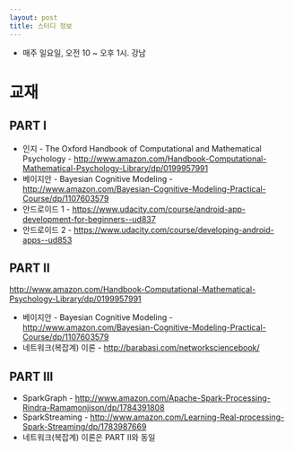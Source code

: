 ```yaml
---
layout: post
title: 스터디 정보 
---
```


* 매주 일요일, 오전 10 ~ 오후 1시. 강남


# 교재

## PART I   
* 인지 -  The Oxford Handbook of Computational and Mathematical Psychology - http://www.amazon.com/Handbook-Computational-Mathematical-Psychology-Library/dp/0199957991
* 베이지안 - Bayesian Cognitive Modeling - http://www.amazon.com/Bayesian-Cognitive-Modeling-Practical-Course/dp/1107603579
* 안드로이드 1 - https://www.udacity.com/course/android-app-development-for-beginners--ud837
* 안드로이드 2 - https://www.udacity.com/course/developing-android-apps--ud853

## PART II
http://www.amazon.com/Handbook-Computational-Mathematical-Psychology-Library/dp/0199957991
* 베이지안 - Bayesian Cognitive Modeling - http://www.amazon.com/Bayesian-Cognitive-Modeling-Practical-Course/dp/1107603579
* 네트워크(복잡계) 이론 - http://barabasi.com/networksciencebook/

## PART III
* SparkGraph - http://www.amazon.com/Apache-Spark-Processing-Rindra-Ramamonjison/dp/1784391808
* SparkStreaming - http://www.amazon.com/Learning-Real-processing-Spark-Streaming/dp/1783987669
* 네트워크(복잡계) 이론은 PART II와 동일

